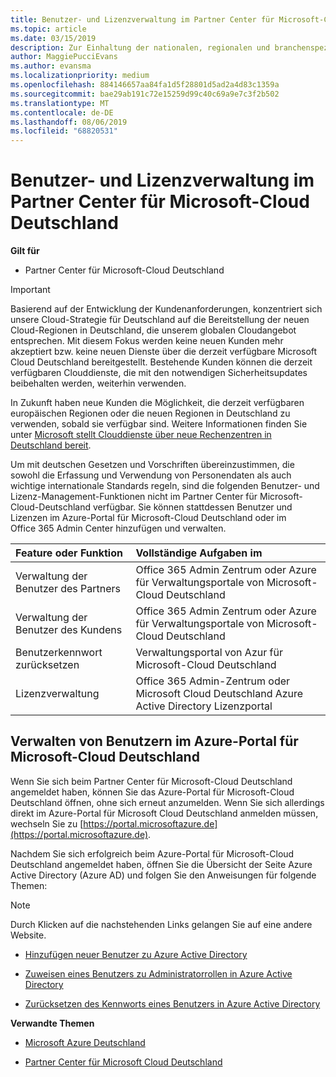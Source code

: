 ```yaml
---
title: Benutzer- und Lizenzverwaltung im Partner Center für Microsoft-Cloud Deutschland | Partner Center für Microsoft-Cloud Deutschland
ms.topic: article
ms.date: 03/15/2019
description: Zur Einhaltung der nationalen, regionalen und branchenspezifischen Anforderungen, die für die Erfassung und Verwendung von Personendaten gelten, sind Benutzerverwaltungsfunktionen nicht im Partner Center für Microsoft-Cloud Deutschland verfügbar. Stattdessen können Sie Benutzer im Azure-Portal für Microsoft-Cloud Deutschland hinzufügen und verwalten.
author: MaggiePucciEvans
ms.author: evansma
ms.localizationpriority: medium
ms.openlocfilehash: 884146657aa84fa1d5f28801d5ad2a4d83c1359a
ms.sourcegitcommit: bae29ab191c72e15259d99c40c69a9e7c3f2b502
ms.translationtype: MT
ms.contentlocale: de-DE
ms.lasthandoff: 08/06/2019
ms.locfileid: "68820531"
---
```

# <a name="user-and-license-management-in-partner-center-for-microsoft-cloud-germany"></a>Benutzer- und Lizenzverwaltung im Partner Center für Microsoft-Cloud Deutschland

**Gilt für**

-  Partner Center für Microsoft-Cloud Deutschland

> [!IMPORTANT]
> Basierend auf der Entwicklung der Kundenanforderungen, konzentriert sich unsere Cloud-Strategie für Deutschland auf die Bereitstellung der neuen Cloud-Regionen in Deutschland, die unserem globalen Cloudangebot entsprechen. Mit diesem Fokus werden keine neuen Kunden mehr akzeptiert bzw. keine neuen Dienste über die derzeit verfügbare Microsoft Cloud Deutschland bereitgestellt. Bestehende Kunden können die derzeit verfügbaren Clouddienste, die mit den notwendigen Sicherheitsupdates beibehalten werden, weiterhin verwenden.
>  
> In Zukunft haben neue Kunden die Möglichkeit, die derzeit verfügbaren europäischen Regionen oder die neuen Regionen in Deutschland zu verwenden, sobald sie verfügbar sind. Weitere Informationen finden Sie unter [Microsoft stellt Clouddienste über neue Rechenzentren in Deutschland bereit](https://news.microsoft.com/europe/2018/08/31/microsoft-to-deliver-cloud-services-from-new-datacentres-in-germany-in-2019-to-meet-evolving-customer-needs/).

Um mit deutschen Gesetzen und Vorschriften übereinzustimmen, die sowohl die Erfassung und Verwendung von Personendaten als auch wichtige internationale Standards regeln, sind die folgenden Benutzer- und Lizenz-Management-Funktionen nicht im Partner Center für Microsoft-Cloud-Deutschland verfügbar. Sie können stattdessen Benutzer und Lizenzen im Azure-Portal für Microsoft-Cloud Deutschland oder im Office 365 Admin Center hinzufügen und verwalten.

Feature oder Funktion | Vollständige Aufgaben im
:--- | :---
Verwaltung der Benutzer des Partners | Office 365 Admin Zentrum oder Azure für Verwaltungsportale von Microsoft-Cloud Deutschland
Verwaltung der Benutzer des Kundens | Office 365 Admin Zentrum oder Azure für Verwaltungsportale von Microsoft-Cloud Deutschland
Benutzerkennwort zurücksetzen | Verwaltungsportal von Azur für Microsoft-Cloud Deutschland
Lizenzverwaltung | Office 365 Admin-Zentrum oder Microsoft Cloud Deutschland Azure Active Directory Lizenzportal

## <a name="how-to-manage-users-in-the-azure-portal-for-microsoft-cloud-germany"></a>Verwalten von Benutzern im Azure-Portal für Microsoft-Cloud Deutschland 

Wenn Sie sich beim Partner Center für Microsoft-Cloud Deutschland angemeldet haben, können Sie das Azure-Portal für Microsoft-Cloud Deutschland öffnen, ohne sich erneut anzumelden. Wenn Sie sich allerdings direkt im Azure-Portal für Microsoft Cloud Deutschland anmelden müssen, wechseln Sie zu [https://portal.microsoftazure.de](https://portal.microsoftazure.de). 

Nachdem Sie sich erfolgreich beim Azure-Portal für Microsoft-Cloud Deutschland angemeldet haben, öffnen Sie die Übersicht der Seite Azure Active Directory (Azure AD) und folgen Sie den Anweisungen für folgende Themen:

> [!NOTE]  
> Durch Klicken auf die nachstehenden Links gelangen Sie auf eine andere Website. 

-  [Hinzufügen neuer Benutzer zu Azure Active Directory](https://docs.microsoft.com/azure/active-directory/active-directory-users-create-azure-portal)

-  [Zuweisen eines Benutzers zu Administratorrollen in Azure Active Directory](https://docs.microsoft.com/azure/active-directory/active-directory-users-assign-role-azure-portal)

-  [Zurücksetzen des Kennworts eines Benutzers in Azure Active Directory](https://docs.microsoft.com/azure/active-directory/active-directory-users-reset-password-azure-portal)

**Verwandte Themen**

-  [Microsoft Azure Deutschland](https://azure.microsoft.com/global-infrastructure/germany/)

-  [Partner Center für Microsoft Cloud Deutschland](partner-center-for-microsoft-cloud-germany.md)


